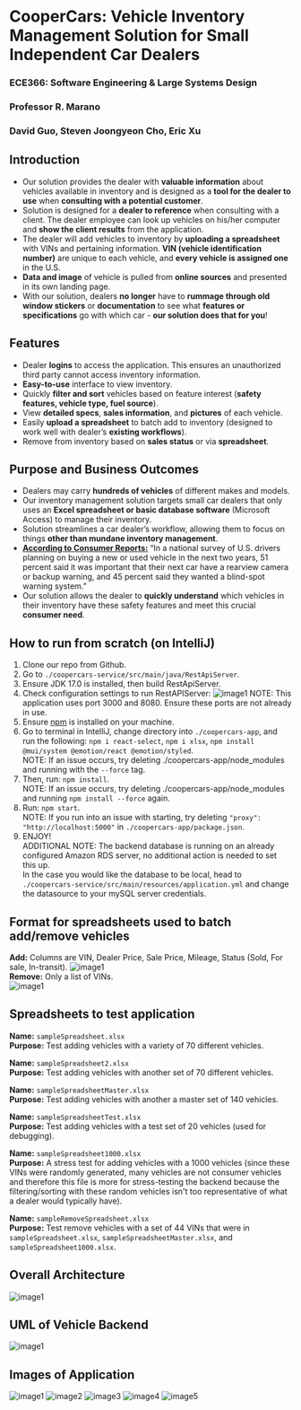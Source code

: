 # CooperCars: Vehicle Inventory Management Solution for Small Independent Car Dealers
### ECE366: Software Engineering & Large Systems Design 
### Professor R. Marano
### David Guo, Steven Joongyeon Cho, Eric Xu

## Introduction
- Our solution provides the dealer with **valuable information** about vehicles available in inventory and is designed as a **tool for the dealer to use** when **consulting with a potential customer**.
- Solution is designed for a **dealer to reference** when consulting with a client. The dealer employee can look up vehicles on his/her computer and **show the client results** from the application.
- The dealer will add vehicles to inventory by **uploading a spreadsheet** with VINs and pertaining information. **VIN (vehicle identification number)** are unique to each vehicle, and **every vehicle is assigned one** in the U.S.
- **Data and image** of vehicle is pulled from **online sources** and presented in its own landing page.
- With our solution, dealers **no longer** have to **rummage through old window stickers** or **documentation** to see what **features or specifications** go with which car - **our solution does that for you**!

## Features
- Dealer **logins** to access the application. This ensures an unauthorized third party cannot access inventory information. 
- **Easy-to-use** interface to view inventory. 
- Quickly **filter and sort** vehicles based on feature interest (**safety features, vehicle type, fuel source**). 
- View **detailed specs**, **sales information**, and **pictures** of each vehicle. 
- Easily **upload a spreadsheet** to batch add to inventory (designed to work well with dealer’s **existing workflows**). 
- Remove from inventory based on **sales status** or via **spreadsheet**.

## Purpose and Business Outcomes 
- Dealers may carry **hundreds of vehicles** of different makes and models. 
- Our inventory management solution targets small car dealers that only uses an **Excel spreadsheet or basic database software** (Microsoft Access) to manage their inventory.
- Solution streamlines a car dealer’s workflow, allowing them to focus on things **other than mundane inventory management**.
- [**According to Consumer Reports:**](https://www.consumerreports.org/car-safety/car-safety-survey-new-car-buyers-want-advanced-safety-not-automation/) “In a national survey of U.S. drivers planning on buying a new or used vehicle in the next two years, 51 percent said it was important that their next car have a rearview camera or backup warning, and 45 percent said they wanted a blind-spot warning system.”
- Our solution allows the dealer to **quickly understand** which vehicles in their inventory have these safety features and meet this crucial **consumer need**.

## How to run from scratch (on IntelliJ)
1) Clone our repo from Github. 
2) Go to `./coopercars-service/src/main/java/RestApiServer`.
3) Ensure JDK 17.0 is installed, then build RestApiServer.
4) Check configuration settings to run RestAPIServer:
   ![image1](restapi_config.png)
   NOTE: This application uses port 3000 and 8080. Ensure these ports are not already in use.
5) Ensure [npm](https://docs.npmjs.com/downloading-and-installing-node-js-and-npm) is installed on your machine.
6) Go to terminal in IntelliJ, change directory into `./coopercars-app`, and run the following: `npm i react-select`, `npm i xlsx`, `npm install @mui/system @emotion/react @emotion/styled`.<br>
   NOTE: If an issue occurs, try deleting ./coopercars-app/node_modules and running with the `--force` tag.
7) Then, run: `npm install`.<br>
   NOTE: If an issue occurs, try deleting ./coopercars-app/node_modules and running `npm install --force` again.
8) Run: `npm start`.<br>
   NOTE: If you run into an issue with starting, try deleting `"proxy": "http://localhost:5000"` in `./coopercars-app/package.json`.
9) ENJOY!<br>
   ADDITIONAL NOTE: The backend database is running on an already configured Amazon RDS server, no additional action is needed to set this up.<br>
   In the case you would like the database to be local, head to `./coopercars-service/src/main/resources/application.yml` and change the datasource to your mySQL server credentials. 

## Format for spreadsheets used to batch add/remove vehicles
**Add:** Columns are VIN, Dealer Price, Sale Price, Mileage, Status (Sold, For sale, In-transit).
![image1](add_xlsx_example.png)<br>
**Remove:** Only a list of VINs. <br>
![image1](remove_xlsx_example.png)<br>


## Spreadsheets to test application
**Name:** `sampleSpreadsheet.xlsx`<br>
**Purpose:** Test adding vehicles with a variety of 70 different vehicles. <br>

**Name:** `sampleSpreadsheet2.xlsx`<br>
**Purpose:** Test adding vehicles with another set of 70 different vehicles.<br>

**Name:** `sampleSpreadsheetMaster.xlsx`<br>
**Purpose:** Test adding vehicles with another a master set of 140 vehicles.<br>

**Name:** `sampleSpreadsheetTest.xlsx`<br>
**Purpose:** Test adding vehicles with a test set of 20 vehicles (used for debugging).<br>

**Name:** `sampleSpreadsheet1000.xlsx`<br>
**Purpose:** A stress test for adding vehicles with a 1000 vehicles (since these VINs were randomly generated, many vehicles are not consumer vehicles and therefore this file is more for stress-testing the backend because the filtering/sorting with these random vehicles isn't too representative of what a dealer would typically have).<br>

**Name:** `sampleRemoveSpreadsheet.xlsx`<br>
**Purpose:** Test remove vehicles with a set of 44 VINs that were in `sampleSpreadsheet.xlsx`, `sampleSpreadsheetMaster.xlsx`, and `sampleSpreadsheet1000.xlsx`.<br>

## Overall Architecture
![image1](overall_arch.png)

## UML of Vehicle Backend
![image1](backend_vehicles_scope.png)

## Images of Application
![image1](addVehicle.png)
![image2](removeVehicle.png)
![image3](browseVehicle.png)
![image4](vehicleDetails1.png)
![image5](vehicleDetails2.png)







